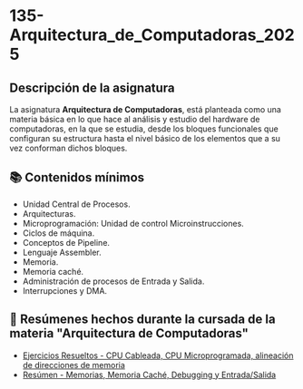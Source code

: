 # 135-Arquitectura_de_Computadoras_2025
## Descripción de la asignatura
La asignatura **Arquitectura de Computadoras**, está planteada como una materia básica en lo que hace al análisis y estudio del hardware de computadoras, en la que se estudia, desde los bloques funcionales que configuran su estructura hasta el nivel básico de los elementos que a su vez conforman dichos bloques.

## :books: Contenidos mínimos
+ Unidad Central de Procesos. 
+ Arquitecturas. 
+ Microprogramación: Unidad de control Microinstrucciones. 
+ Ciclos de máquina. 
+ Conceptos de Pipeline. 
+ Lenguaje Assembler.
+ Memoria. 
+ Memoria caché. 
+ Administración de procesos de Entrada y Salida. 
+ Interrupciones y DMA.

## :paperclip: Resúmenes hechos durante la cursada de la materia "Arquitectura de Computadoras"
- [Ejercicios Resueltos - CPU Cableada, CPU Microprogramada, alineación de direcciones de memoria]()
- [Resúmen - Memorias, Memoria Caché, Debugging y Entrada/Salida]()
